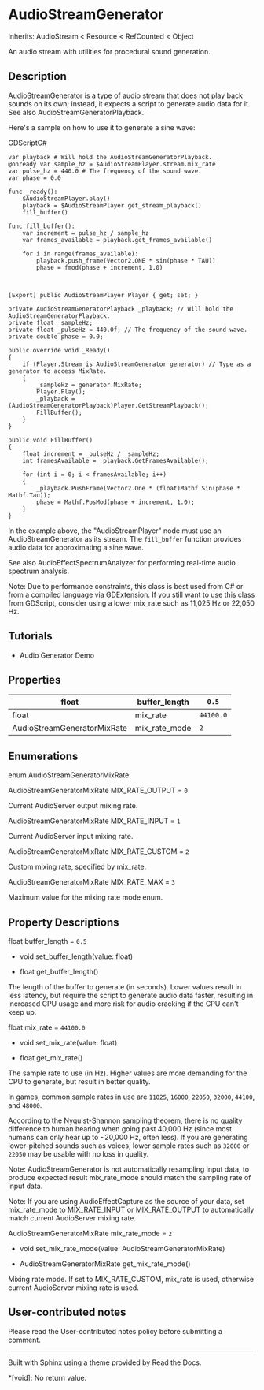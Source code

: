 # AudioStreamGenerator

Inherits: AudioStream < Resource < RefCounted < Object

An audio stream with utilities for procedural sound generation.

## Description

AudioStreamGenerator is a type of audio stream that does not play back sounds
on its own; instead, it expects a script to generate audio data for it. See
also AudioStreamGeneratorPlayback.

Here's a sample on how to use it to generate a sine wave:

GDScriptC#

    
    
    var playback # Will hold the AudioStreamGeneratorPlayback.
    @onready var sample_hz = $AudioStreamPlayer.stream.mix_rate
    var pulse_hz = 440.0 # The frequency of the sound wave.
    var phase = 0.0
    
    func _ready():
        $AudioStreamPlayer.play()
        playback = $AudioStreamPlayer.get_stream_playback()
        fill_buffer()
    
    func fill_buffer():
        var increment = pulse_hz / sample_hz
        var frames_available = playback.get_frames_available()
    
        for i in range(frames_available):
            playback.push_frame(Vector2.ONE * sin(phase * TAU))
            phase = fmod(phase + increment, 1.0)
    
    
    
    [Export] public AudioStreamPlayer Player { get; set; }
    
    private AudioStreamGeneratorPlayback _playback; // Will hold the AudioStreamGeneratorPlayback.
    private float _sampleHz;
    private float _pulseHz = 440.0f; // The frequency of the sound wave.
    private double phase = 0.0;
    
    public override void _Ready()
    {
        if (Player.Stream is AudioStreamGenerator generator) // Type as a generator to access MixRate.
        {
            _sampleHz = generator.MixRate;
            Player.Play();
            _playback = (AudioStreamGeneratorPlayback)Player.GetStreamPlayback();
            FillBuffer();
        }
    }
    
    public void FillBuffer()
    {
        float increment = _pulseHz / _sampleHz;
        int framesAvailable = _playback.GetFramesAvailable();
    
        for (int i = 0; i < framesAvailable; i++)
        {
            _playback.PushFrame(Vector2.One * (float)Mathf.Sin(phase * Mathf.Tau));
            phase = Mathf.PosMod(phase + increment, 1.0);
        }
    }
    

In the example above, the "AudioStreamPlayer" node must use an
AudioStreamGenerator as its stream. The `fill_buffer` function provides audio
data for approximating a sine wave.

See also AudioEffectSpectrumAnalyzer for performing real-time audio spectrum
analysis.

Note: Due to performance constraints, this class is best used from C# or from
a compiled language via GDExtension. If you still want to use this class from
GDScript, consider using a lower mix_rate such as 11,025 Hz or 22,050 Hz.

## Tutorials

  * Audio Generator Demo

## Properties

float | buffer_length | `0.5`  
---|---|---  
float | mix_rate | `44100.0`  
AudioStreamGeneratorMixRate | mix_rate_mode | `2`  
  
## Enumerations

enum AudioStreamGeneratorMixRate:

AudioStreamGeneratorMixRate MIX_RATE_OUTPUT = `0`

Current AudioServer output mixing rate.

AudioStreamGeneratorMixRate MIX_RATE_INPUT = `1`

Current AudioServer input mixing rate.

AudioStreamGeneratorMixRate MIX_RATE_CUSTOM = `2`

Custom mixing rate, specified by mix_rate.

AudioStreamGeneratorMixRate MIX_RATE_MAX = `3`

Maximum value for the mixing rate mode enum.

## Property Descriptions

float buffer_length = `0.5`

  * void set_buffer_length(value: float)

  * float get_buffer_length()

The length of the buffer to generate (in seconds). Lower values result in less
latency, but require the script to generate audio data faster, resulting in
increased CPU usage and more risk for audio cracking if the CPU can't keep up.

float mix_rate = `44100.0`

  * void set_mix_rate(value: float)

  * float get_mix_rate()

The sample rate to use (in Hz). Higher values are more demanding for the CPU
to generate, but result in better quality.

In games, common sample rates in use are `11025`, `16000`, `22050`, `32000`,
`44100`, and `48000`.

According to the Nyquist-Shannon sampling theorem, there is no quality
difference to human hearing when going past 40,000 Hz (since most humans can
only hear up to ~20,000 Hz, often less). If you are generating lower-pitched
sounds such as voices, lower sample rates such as `32000` or `22050` may be
usable with no loss in quality.

Note: AudioStreamGenerator is not automatically resampling input data, to
produce expected result mix_rate_mode should match the sampling rate of input
data.

Note: If you are using AudioEffectCapture as the source of your data, set
mix_rate_mode to MIX_RATE_INPUT or MIX_RATE_OUTPUT to automatically match
current AudioServer mixing rate.

AudioStreamGeneratorMixRate mix_rate_mode = `2`

  * void set_mix_rate_mode(value: AudioStreamGeneratorMixRate)

  * AudioStreamGeneratorMixRate get_mix_rate_mode()

Mixing rate mode. If set to MIX_RATE_CUSTOM, mix_rate is used, otherwise
current AudioServer mixing rate is used.

## User-contributed notes

Please read the User-contributed notes policy before submitting a comment.

* * *

Built with Sphinx using a theme provided by Read the Docs.

  *[void]: No return value.

